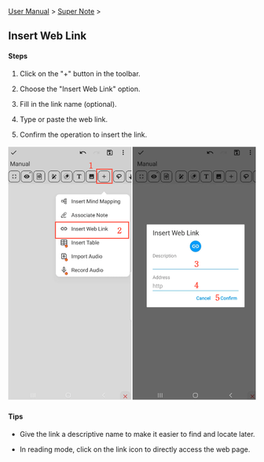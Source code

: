 [User Manual](/dragonnest/drawnote/manual/en) > [Super Note](/dragonnest/drawnote/manual/en/super_note) >

Insert Web Link
---
#### Steps

1. Click on the "+" button in the toolbar.

2. Choose the "Insert Web Link" option.

3. Fill in the link name (optional).

4. Type or paste the web link.

5. Confirm the operation to insert the link.

![](imgs/insert_web_link.png)

#### Tips
- Give the link a descriptive name to make it easier to find and locate later.

- In reading mode, click on the link icon to directly access the web page.